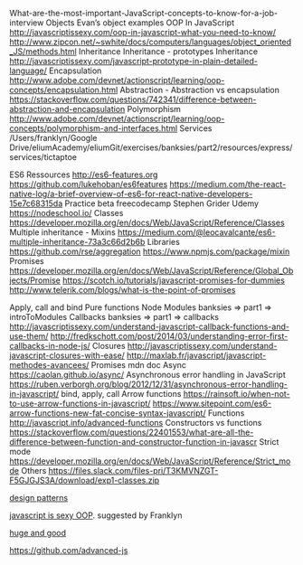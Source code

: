 What-are-the-most-important-JavaScript-concepts-to-know-for-a-job-interview
Objects
Evan’s object examples
OOP In JavaScript
http://javascriptissexy.com/oop-in-javascript-what-you-need-to-know/
http://www.zipcon.net/~swhite/docs/computers/languages/object_oriented_JS/methods.html
Inheritance
Inheritance - prototypes
Inheritance
http://javascriptissexy.com/javascript-prototype-in-plain-detailed-language/
Encapsulation
http://www.adobe.com/devnet/actionscript/learning/oop-concepts/encapsulation.html
Abstraction - Abstraction vs encapsulation
https://stackoverflow.com/questions/742341/difference-between-abstraction-and-encapsulation
Polymorphism
http://www.adobe.com/devnet/actionscript/learning/oop-concepts/polymorphism-and-interfaces.html
Services
/Users/franklyn/Google Drive/eliumAcademy/eliumGit/exercises/banksies/part2/resources/express/services/tictaptoe



ES6
Ressources
http://es6-features.org
https://github.com/lukehoban/es6features
https://medium.com/the-react-native-log/a-brief-overview-of-es6-for-react-native-developers-15e7c68315da
Practice
beta freecodecamp
Stephen Grider Udemy
https://nodeschool.io/
Classes
https://developer.mozilla.org/en/docs/Web/JavaScript/Reference/Classes
Multiple inheritance - Mixins
https://medium.com/@leocavalcante/es6-multiple-inheritance-73a3c66d2b6b
Libraries
https://github.com/rse/aggregation
https://www.npmjs.com/package/mixin
Promises
https://developer.mozilla.org/en/docs/Web/JavaScript/Reference/Global_Objects/Promise
https://scotch.io/tutorials/javascript-promises-for-dummies
http://www.telerik.com/blogs/what-is-the-point-of-promises


Apply, call and bind
Pure functions
Node Modules
banksies => part1 => introToModules
Callbacks
banksies => part1 => callbacks
http://javascriptissexy.com/understand-javascript-callback-functions-and-use-them/
http://fredkschott.com/post/2014/03/understanding-error-first-callbacks-in-node-js/
Closures
http://javascriptissexy.com/understand-javascript-closures-with-ease/
http://maxlab.fr/javascript/javascript-methodes-avancees/
Promises
mdn doc
Async
https://caolan.github.io/async/
Asynchronous error handling in JavaScript
https://ruben.verborgh.org/blog/2012/12/31/asynchronous-error-handling-in-javascript/
bind, apply, call
Arrow functions
https://rainsoft.io/when-not-to-use-arrow-functions-in-javascript/
https://www.sitepoint.com/es6-arrow-functions-new-fat-concise-syntax-javascript/
Functions
http://javascript.info/advanced-functions
Constructors vs functions
https://stackoverflow.com/questions/22401553/what-are-all-the-difference-between-function-and-constructor-function-in-javascr
Strict mode
https://developer.mozilla.org/en/docs/Web/JavaScript/Reference/Strict_mode
Others
https://files.slack.com/files-pri/T3KMVNZGT-F5GJGJS3A/download/exp1-classes.zip

[design patterns](http://shichuan.github.io/javascript-patterns/)    
  

[javascript is sexy OOP](http://javascriptissexy.com/oop-in-javascript-what-you-need-to-know/).  suggested by Franklyn  
  
[huge and good](http://www.zipcon.net/~swhite/docs/computers/languages/object_oriented_JS/index.html)  

https://github.com/advanced-js	